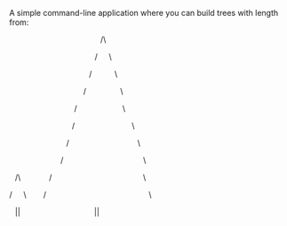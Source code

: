 A simple command-line application where you can build trees with length from:

⠀⠀⠀⠀⠀⠀⠀⠀⠀⠀⠀⠀⠀⠀⠀⠀/\\

⠀⠀⠀⠀⠀⠀⠀⠀⠀⠀⠀⠀⠀⠀⠀/⠀⠀\\

⠀⠀⠀⠀⠀⠀⠀⠀⠀⠀⠀⠀⠀⠀/⠀⠀⠀⠀\\

⠀⠀⠀⠀⠀⠀⠀⠀⠀⠀⠀⠀⠀/⠀⠀⠀⠀⠀⠀\\

⠀⠀⠀⠀⠀⠀⠀⠀⠀⠀⠀ /⠀⠀⠀⠀⠀⠀⠀⠀\\

⠀⠀⠀⠀⠀⠀⠀⠀⠀⠀⠀/⠀⠀⠀⠀⠀⠀⠀⠀⠀⠀\\

⠀⠀⠀⠀⠀⠀⠀⠀⠀⠀/⠀⠀⠀⠀⠀⠀⠀⠀⠀⠀⠀⠀\\

⠀⠀⠀⠀⠀⠀⠀⠀⠀/⠀⠀⠀⠀⠀⠀⠀⠀⠀⠀⠀⠀⠀⠀\\

⠀/\\⠀⠀⠀⠀⠀/⠀⠀⠀⠀⠀⠀⠀⠀⠀⠀⠀⠀⠀⠀⠀⠀\\

/⠀⠀\\⠀⠀⠀/⠀⠀⠀⠀⠀⠀⠀⠀⠀⠀⠀⠀⠀⠀⠀⠀⠀⠀\\

⠀||⠀⠀⠀⠀⠀⠀⠀⠀⠀⠀⠀⠀⠀||
